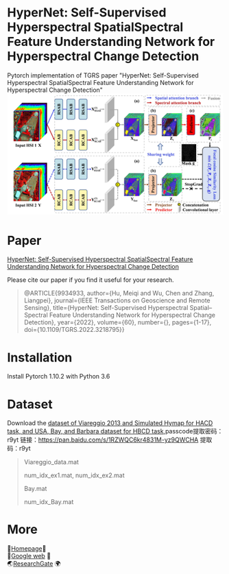 # HyperNet: Self-Supervised Hyperspectral SpatialSpectral Feature Understanding Network for Hyperspectral Change Detection
Pytorch implementation of TGRS paper "HyperNet: Self-Supervised Hyperspectral SpatialSpectral Feature Understanding Network for Hyperspectral Change Detection"
![image](https://github.com/meiqihu/HyperNet/blob/main/Figure-HyperNet.jpg)
# Paper
[HyperNet: Self-Supervised Hyperspectral SpatialSpectral Feature Understanding Network for Hyperspectral Change Detection](https://ieeexplore.ieee.org/document/9934933)

Please cite our paper if you find it useful for your research.

>@ARTICLE{9934933,
  author={Hu, Meiqi and Wu, Chen and Zhang, Liangpei},
  journal={IEEE Transactions on Geoscience and Remote Sensing}, 
  title={HyperNet: Self-Supervised Hyperspectral Spatial–Spectral Feature Understanding Network for Hyperspectral Change Detection}, 
  year={2022},
  volume={60},
  number={},
  pages={1-17},
  doi={10.1109/TGRS.2022.3218795}}
# Installation
Install Pytorch 1.10.2 with Python 3.6
# Dataset
Download the [dataset of Viareggio 2013 and Simulated Hymap for HACD task, and USA, Bay, and Barbara dataset for HBCD task](https://pan.baidu.com/s/1RZWQC6kr4831M-yz9QWCHA),passcode提取密码：r9yt
链接：https://pan.baidu.com/s/1RZWQC6kr4831M-yz9QWCHA 
提取码：r9yt
> Viareggio_data.mat
> 
> num_idx_ex1.mat, num_idx_ex2.mat
> 
> Bay.mat
> 
> num_idx_Bay.mat

# More
🌷[Homepage](https://meiqihu.github.io/)🌷  </br>
🔴[Google web](https://scholar.google.com.hk/citations?hl=zh-CN&user=jxyAHdkAAAAJ) 🔴 </br>
🌏[ResearchGate](https://www.researchgate.net/profile/Humeiqi-humeiqi) 🌍



